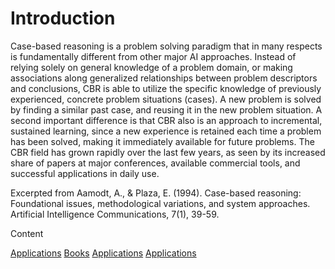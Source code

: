 # Introduction

Case-based reasoning is a problem solving paradigm that in many respects is fundamentally different from other major AI approaches. Instead of relying solely on general knowledge of a problem domain, or making associations along generalized relationships between problem descriptors and conclusions, CBR is able to utilize the specific knowledge of previously experienced, concrete problem situations (cases). A new problem is solved by finding a similar past case, and reusing it in the new problem situation. A second important difference is that CBR also is an approach to incremental, sustained learning, since a new experience is retained each time a problem has been solved, making it immediately available for future problems. The CBR field has grown rapidly over the last few years, as seen by its increased share of papers at major conferences, available commercial tools, and successful applications in daily use.

Excerpted from Aamodt, A., & Plaza, E. (1994). Case-based reasoning: Foundational issues, methodological variations, and system approaches. Artificial Intelligence Communications, 7(1), 39-59.

Content

[Applications](./applications.md)
[Books](./books.md)
[Applications](./applications.md)
[Applications](./applications.md)


